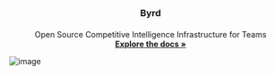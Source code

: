 <br />
<div align="center">
  <h3 align="center">Byrd</h3>
  <h4 align="center"></h4>

  <p align="center">
    Open Source Competitive Intelligence Infrastructure for Teams
    <br />
    <a href="https://github.com/wizenheimer/byrd/tree/main/backend/docs/api"><strong>Explore the docs »</strong></a>
    <br />
  </p>
</div>

![image](https://github.com/user-attachments/assets/2623d9c2-8dd6-4a6b-bc1c-23cb92afc96f)
